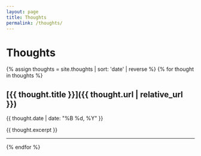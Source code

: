 ```yaml
---
layout: page
title: Thoughts
permalink: /thoughts/
---
```


# Thoughts

{% assign thoughts = site.thoughts | sort: 'date' | reverse %}
{% for thought in thoughts %}
## [{{ thought.title }}]({{ thought.url | relative_url }})
{{ thought.date | date: "%B %d, %Y" }}

{{ thought.excerpt }}

---
{% endfor %} 